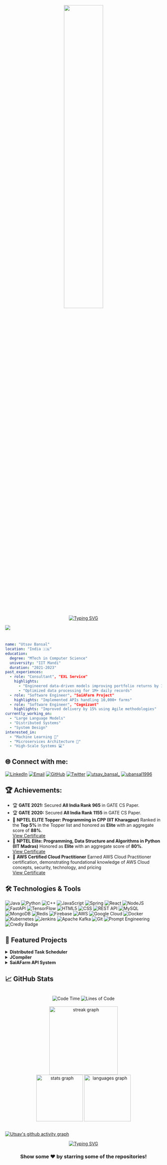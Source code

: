 <div align="center">
  <img style="max-width:50%;height:50%;" src="https://user-images.githubusercontent.com/74038190/212750672-2f3f2b50-c84f-4ed8-a60a-849ae69ff9df.gif" />
</div>

<p align="center">
<a href="https://git.io/typing-svg">
  <img src="https://readme-typing-svg.demolab.com?font=Sedan+SC&weight=500&size=30&pause=1000&color=F63024&background=6883FF00&center=true&vCenter=true&width=435&lines=Hello!+I+am+Utsav+Bansal;Software+Engineer; Experienced+Web+Developer;Machine+Learning;Data+Science;Generative+AI" alt="Typing SVG" />
</a>

![](https://komarev.com/ghpvc/?username=utsavbansal&label=PROFILE+VIEWS&color=ff69b4&style=flat-square)

#

``` yaml
name: "Utsav Bansal"
location: "India 🇮🇳"
education:
  degree: "MTech in Computer Science"
  university: "IIT Mandi"
  duration: "2021-2023"
past_experiences:
  - role: "Consultant", "EXL Service"
    highlights: 
      - "Engineered data-driven models improving portfolio returns by 15%"
      - "Optimized data processing for 1M+ daily records"
  - role: "Software Engineer", "SaiAFarm Project"
    highlights: "Implemented APIs handling 10,000+ farms"
  - role: "Software Engineer", "Cognizant"
    highlights: "Improved delivery by 15% using Agile methodologies"
currently_working_on:
  - "Large Language Models"
  - "Distributed Systems"
  - "System Design"
interested_in:
  - "Machine Learning 🤖"
  - "Microservices Architecture 🚀"
  - "High-Scale Systems 💻"
```

## 🌐 Connect with me:
<p align="left">
<a href="https://linkedin.com/in/utsav-bansal" target="blank"><img align="center" src="https://img.shields.io/badge/LinkedIn-0077B5?style=for-the-badge&logo=linkedin&logoColor=white" alt="LinkedIn"/></a>
<a href="mailto:ubansal1996@gmail.com"><img align="center" src="https://img.shields.io/badge/Gmail-D14836?style=for-the-badge&logo=gmail&logoColor=white" alt="Email"/></a>
<a href="https://github.com/utsavbansal" target="blank"><img align="center" src="https://img.shields.io/badge/GitHub-100000?style=for-the-badge&logo=github&logoColor=white" alt="GitHub"/></a>
<a href="https://x.com/ubansal1996" target="blank"><img align="center" src="https://img.shields.io/badge/Twitter-1DA1F2?style=for-the-badge&logo=Twitter&logoColor=white" alt="Twitter" /></a>
<a href="https://instagram.com/utsav_bansal_" target="blank"><img align="center" src="https://img.shields.io/badge/Instagram-E4405F?style=for-the-badge&logo=instagram&logoColor=white" alt="utsav_bansal_"  /></a>
<a href="https://www.leetcode.com/ubansal1996" target="blank"><img align="center" src="https://img.shields.io/badge/-LeetCode-FFA116?style=for-the-badge&logo=LeetCode&logoColor=black" alt="ubansal1996" /></a>
</p>


<h2>🏆 Achievements:</h2>
<ul>
  <li>🏆 <strong>GATE 2021:</strong> Secured <strong>All India Rank 965</strong> in GATE CS Paper.</li>
  <li>🏆 <strong>GATE 2020:</strong> Secured <strong>All India Rank 1155</strong> in GATE CS Paper.</li>
  <li>🥇 <strong>NPTEL ELITE Topper: Programming in CPP (IIT Kharagpur)</strong> Ranked in the <strong>Top 5%</strong> in the Topper list and honored as <strong>Elite</strong> with an aggregate score of <strong>88%</strong>.<br>
    <a href="https://archive.nptel.ac.in/content/noc/NOC17/SEM2/Ecertificates/106/noc17-cs24/Course/NPTEL17CS24S2250087171013177.jpg" target="_blank">View Certificate</a>
  </li>
  <li>🥈 <strong>NPTEL Elite: Programming, Data Structure and Algorithms in Python (IIT Madras)</strong> Honored as <strong>Elite</strong> with an aggregate score of <strong>80%</strong>.<br>
    <a href="https://archive.nptel.ac.in/content/noc/NOC16/SEM2/Ecertificates/106/noc16-cs11/Course/NPTEL16CS1125560037.jpg" target="_blank">View Certificate</a>
  </li>
  <li>🏅 <strong>AWS Certified Cloud Practitioner</strong> Earned AWS Cloud Practitioner certification, demonstrating foundational knowledge of AWS Cloud concepts, security, technology, and pricing<br> <a href="https://www.credly.com/badges/7318d1d1-5899-436a-b85a-a83ccd4ba8de/public_url" target="_blank">View Certificate</a>
  </li>
</ul>


## 🛠️ Technologies & Tools

![Java](https://img.shields.io/badge/java-%23ED8B00.svg?style=for-the-badge&logo=openjdk&logoColor=white)
![Python](https://img.shields.io/badge/Python-14354C?style=for-the-badge&logo=python&logoColor=white)
![C++](https://img.shields.io/badge/c++-%2300599C.svg?style=for-the-badge&logo=c%2B%2B&logoColor=white)
![JavaScript](https://img.shields.io/badge/javascript-%23323330.svg?style=for-the-badge&logo=javascript&logoColor=%23F7DF1E)
![Spring](https://img.shields.io/badge/Spring-6DB33F?style=for-the-badge&logo=spring&logoColor=white)
![React](https://img.shields.io/badge/react-%2320232a.svg?style=for-the-badge&logo=react&logoColor=%2361DAFB)
![NodeJS](https://img.shields.io/badge/node.js-6DA55F?style=for-the-badge&logo=node.js&logoColor=white)
![FastAPI](https://img.shields.io/badge/FastAPI-005571?style=for-the-badge&logo=fastapi)
![TensorFlow](https://img.shields.io/badge/TensorFlow-%23FF6F00.svg?style=for-the-badge&logo=TensorFlow&logoColor=white)
![HTML5](https://img.shields.io/badge/html5-%23E34F26.svg?style=for-the-badge&logo=html5&logoColor=white)
![CSS](https://img.shields.io/badge/CSS-563d7c?&style=for-the-badge&logo=css3&logoColor=white)
![REST API](https://img.shields.io/badge/REST%20API-005571?style=for-the-badge&logo=fastapi&logoColor=white)
![MySQL](https://img.shields.io/badge/MySQL-00000F?style=for-the-badge&logo=mysql&logoColor=white)
![MongoDB](https://img.shields.io/badge/MongoDB-%234ea94b.svg?style=for-the-badge&logo=mongodb&logoColor=white)
![Redis](https://img.shields.io/badge/redis-%23DD0031.svg?&style=for-the-badge&logo=redis&logoColor=white)
![Firebase](https://img.shields.io/badge/firebase-a08021?style=for-the-badge&logo=firebase&logoColor=ffcd34)
![AWS](https://img.shields.io/badge/AWS-%23FF9900.svg?style=for-the-badge&logo=amazon-aws&logoColor=white)
![Google Cloud](https://img.shields.io/badge/Google_Cloud-4285F4?style=for-the-badge&logo=google-cloud&logoColor=white)
![Docker](https://img.shields.io/badge/Docker-2CA5E0?style=for-the-badge&logo=docker&logoColor=white)
![Kubernetes](https://img.shields.io/badge/kubernetes-326ce5.svg?&style=for-the-badge&logo=kubernetes&logoColor=white)
![Jenkins](https://img.shields.io/badge/Jenkins-D24939?style=for-the-badge&logo=Jenkins&logoColor=white)
![Apache Kafka](https://img.shields.io/badge/Apache_Kafka-231F20?style=for-the-badge&logo=apache-kafka&logoColor=white)
![Git](https://img.shields.io/badge/GIT-E44C30?style=for-the-badge&logo=git&logoColor=white)
![Prompt Engineering](https://img.shields.io/badge/Prompt%20Engineering-ffcc00?style=for-the-badge&logo=openai&logoColor=black)
![Credly Badge](https://www.credly.com/badges/7318d1d1-5899-436a-b85a-a83ccd4ba8de/public_url)


## 🚀 Featured Projects

<details>
<summary><b>Distributed Task Scheduler</b></summary>
- High-performance system handling 10,000+ concurrent tasks
- Built with Spring Boot and Apache Kafka
- Implemented distributed locking using Redis
- Achieved 99.9% system uptime
</details>

<details>
<summary><b>JCompiler</b></summary>
- 5-phase compiler for Java subset
- Comprehensive language processing
- Implements lexical, syntactic, and semantic analysis
- Advanced intermediate code generation
</details>

<details>
<summary><b>SaiAFarm API System</b></summary>
- RESTful API system managing 10,000+ farms
- 20% reduction in data latency
- 80% code coverage with JUnit and Mockito
- Streamlined CI/CD with Jenkins
</details>

## 📈 GitHub Stats
<br>
<div align="center">
  <img src="http://img.shields.io/badge/Code%20Time-1%2C200%20hrs%2045%20mins-blue" alt="Code Time" />
  <img src="https://img.shields.io/badge/From%20Hello%20World%20I%27ve%20Written-24.7%20million%20lines%20of%20code-blue" alt="Lines of Code" />
</div>
<br>
<div align="center">
  <img src="https://streak-stats.demolab.com?user=utsavbansal&locale=en&mode=daily&theme=tokyonight&hide_border=false&border_radius=5&order=3" height="220" alt="streak graph" />
</div>
<div align="center">
  <img src="https://github-readme-stats.vercel.app/api?username=utsavbansal&show_icons=true&theme=tokyonight" height="150" alt="stats graph"/>
  <img src="https://github-readme-stats.vercel.app/api/top-langs?username=utsavbansal&layout=compact&show_icons=true&theme=tokyonight" height="150" alt="languages graph"/>
</div>

##
[![Utsav's github activity graph](https://github-readme-activity-graph.vercel.app/graph?username=utsavbansal&theme=tokyo-night)](https://github.com/ashutosh00710/github-readme-activity-graph)

<div align="center">
   <a href="https://git.io/typing-svg">
      <img src="https://readme-typing-svg.demolab.com?font=Sedan+SC&weight=500&size=30&pause=1000&color=F63024&background=6883FF00&center=true&vCenter=true&random=false&width=435&lines=Thanks+For+Visiting+!" alt="Typing SVG" />
   </a>
   
   

   <h3>Show some ❤️ by starring some of the repositories!</h3>
</div>
